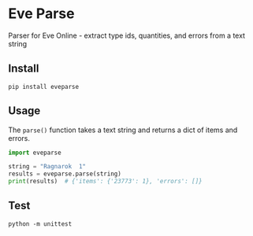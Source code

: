 # Eve Parse

Parser for Eve Online - extract type ids, quantities, and errors from a text string

## Install

```shell
pip install eveparse
```

## Usage

The `parse()` function takes a text string and returns a dict of items and errors.

```python
import eveparse

string = "Ragnarok	1"
results = eveparse.parse(string)
print(results)  # {'items': {'23773': 1}, 'errors': []}
```

## Test

```shell
python -m unittest
```
